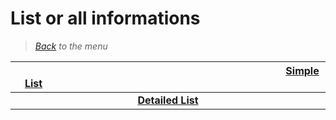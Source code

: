 # List or all informations

> *[Back](../games.md) to the menu*

| <img width="430" height="1">[Simple List](gba_list.md)<img width="430" height="1"> | 
| :---: | 
| **[Detailed List](gba_info_games.md)** |
